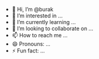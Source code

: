 - 👋 Hi, I’m @burak
- 👀 I’m interested in ...
- 🌱 I’m currently learning ...
- 💞️ I’m looking to collaborate on ...
- 📫 How to reach me ...
- 😄 Pronouns: ...
- ⚡ Fun fact: ...

<!---
ecoecom/ecoecom is a ✨ special ✨ repository because its `README.md` (this file) appears on your GitHub profile.
You can click the Preview link to take a look at your changes.
--->
